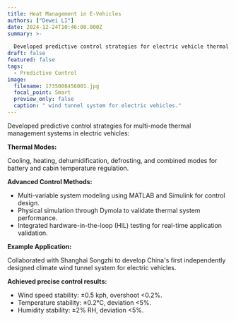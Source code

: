 ```yaml
---
title: Heat Management in E-Vehicles
authors: ["Dewei LI"]
date: 2024-12-24T10:46:00.000Z
summary: >-
  
  Developed predictive control strategies for electric vehicle thermal management, covering cooling, heating, dehumidification, and defrosting modes. Utilized MATLAB, Simulink, and Dymola for system modeling and validation, with HIL testing for real-time application. Collaborated with Shanghai Songzhi to create China's first climate wind tunnel, achieving wind speed stability ±0.5 kph and temperature stability ±0.2°C.
draft: false
featured: false
tags:
  - Predictive Control
image:
  filename: 1735008456001.jpg
  focal_point: Smart
  preview_only: false
  caption: " wind tunnel system for electric vehicles."
---
```

Developed predictive control strategies for multi-mode thermal management systems in electric vehicles:

**Thermal Modes:**

Cooling, heating, dehumidification, defrosting, and combined modes for battery and cabin temperature regulation.

**Advanced Control Methods:**

* Multi-variable system modeling using MATLAB and Simulink for control design.
* Physical simulation through Dymola to validate thermal system performance.
* Integrated hardware-in-the-loop (HIL) testing for real-time application validation.

**Example Application:**

Collaborated with Shanghai Songzhi to develop China's first independently designed climate wind tunnel system for electric vehicles.

**Achieved precise control results:**

* Wind speed stability: ±0.5 kph, overshoot <0.2%.
* Temperature stability: ±0.2°C, deviation <5%.
* Humidity stability: ±2% RH, deviation <5%.
